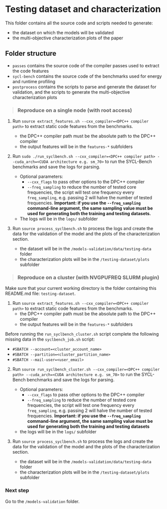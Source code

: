 # Testing dataset and characterization
This folder contains all the source code and scripts needed to generate:
  - the dataset on which the models will be validated
  - the multi-objective characterization plots of the paper

## Folder structure
- `passes` contains the source code of the compiler passes used to extract the code features
- `sycl-bench` contains the source code of the benchmarks used for energy and runtime profiling
- `postprocess` contains the scripts to parse and generate the dataset for validation, and the scripts to generate the multi-objective characterization plots

> ### Reproduce on a single node (with **root access**)
1. Run `source extract_features.sh --cxx_compiler=<DPC++ compiler path>` to extract static code features from the benchmarks.
    - the DPC++ compiler path must be the absolute path to the DPC++ compiler
    - the output features will be in the `features-*` subfolders

2. Run `sudo ./run_syclbench.sh --cxx_compiler=<DPC++ compiler path> --cuda_arch=<CUDA architecture e.g. sm_70>` to run the SYCL-Bench benchmarks and save the logs for parsing.
    - Optional parameters:
      - `--cxx_flags` to pass other options to the DPC++ compiler
      - `--freq_sampling` to reduce the number of tested core frequencies, the script will test one frequency every `freq_sampling`, e.g. passing 2 will halve the number of tested frequencies. **Important: if you use the `--freq_sampling` command-line argument, the same sampling value must be used for generating both the training and testing datasets.**
    - The logs will be in the `logs/` subfolder

3. Run `source process_syclbench.sh` to process the logs and create the data for the validation of the model and the plots of the characterization section.
    - the dataset will be in the `/models-validation/data/testing-data` folder
    - the characterization plots will be in the `/testing-dataset/plots` subfolder

> ### Reproduce on a cluster (with NVGPUFREQ SLURM plugin)
Make sure that your current working directory is the folder containing this README.md file: `testing-dataset`.

1. Run `source extract_features.sh --cxx_compiler=<DPC++ compiler path>` to extract static code features from the benchmarks.
    - the DPC++ compiler path must be the absolute path to the DPC++ compiler
    - the output features will be in the `features-*` subfolders

Before running the `run_syclbench_cluster.sh` script complete the following missing data in the `syclbench_job.sh` script:
  - `#SBATCH --account=<cluster_account_name>`
  - `#SBATCH --partition=<cluster_partition_name>`
  - `#SBATCH --mail-user=<user_email>`

2. Run `source run_syclbench_cluster.sh --cxx_compiler=<DPC++ compiler path> --cuda_arch=<CUDA architecture e.g. sm_70>` to run the SYCL-Bench benchmarks and save the logs for parsing.
    - Optional parameters:
      - `--cxx_flags` to pass other options to the DPC++ compiler
      - `--freq_sampling` to reduce the number of tested core frequencies, the script will test one frequency every `freq_sampling`, e.g. passing 2 will halve the number of tested frequencies. **Important: if you use the `--freq_sampling` command-line argument, the same sampling value must be used for generating both the training and testing datasets**
    - the logs will be in the `logs/` subfolder

3. Run `source process_syclbench.sh` to process the logs and create the data for the validation of the model and the plots of the characterization section.
    - the dataset will be in the `/models-validation/data/testing-data` folder
    - the characterization plots will be in the `/testing-dataset/plots` subfolder

### Next step
Go to the `/models-validation` folder.